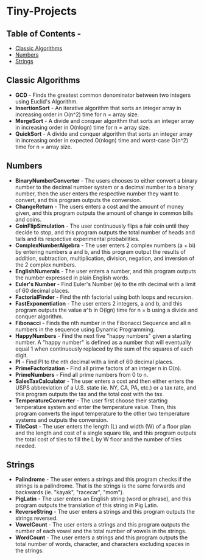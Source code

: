 # Tiny-Projects
## Table of Contents -
- [Classic Algorithms](#classic-algorithms)
- [Numbers](#numbers)
- [Strings](#strings)

## Classic Algorithms
- **GCD** - Finds the greatest common denominator between two integers using Euclid's Algorithm.
- **InsertionSort** - An iterative algorithm that sorts an integer array in increasing order in O(n^2) time for n = array size.
- **MergeSort** - A divide and conquer algorithm that sorts an integer array in increasing order in O(nlogn) time for n = array size.
- **QuickSort** - A divide and conquer algorithm that sorts an integer array in increasing order in expected O(nlogn) time and worst-case O(n^2) time for n = array size.

## Numbers
- **BinaryNumberConverter** - The users chooses to either convert a binary number to the decimal number system or a decimal number to a binary number, then the user enters the respective number they want to convert, and this program outputs the conversion.
- **ChangeReturn** - The users enters a cost and the amount of money given, and this program outputs the amount of change in common bills and coins.
- **CoinFlipSimulation** - The user continuously flips a fair coin until they decide to stop, and this program outputs the total number of heads and tails and its respective experimental probabilities.
- **ComplexNumberAlgebra** - The user enters 2 complex numbers (a + bi) by entering numbers a and b, and this program output the results of addition, subtraction, multiplication, division, negation, and inversion of the 2 complex numbers.
- **EnglishNumerals** - The user enters a number, and this program outputs the number expressed in plain English words.
- **Euler's Number** - Find Euler's Number (e) to the nth decimal with a limit of 60 decimal places.
- **FactorialFinder** - Find the nth factorial using both loops and recursion.
- **FastExponentiation** - The user enters 2 integers, a and b, and this program outputs the value a^b in O(lgn) time for n = b using a divide and conquer algorithm.
- **Fibonacci** - Finds the nth number in the Fibonacci Sequence and all n numbers in the sequence using Dynamic Programming.
- **HappyNumbers** - Find the next five "happy numbers" given a starting number. A "happy number" is defined as a number that will eventually equal 1 when continuously replaced by the sum of the squares of each digit.
- **PI** - Find PI to the nth decimal with a limit of 60 decimal places.
- **PrimeFactorization** - Find all prime factors of an integer n in O(n).
- **PrimeNumbers** - Find all prime numbers from 0 to n.
- **SalesTaxCalculator** - The user enters a cost and then either enters the USPS abbreviation of a U.S. state (ie. NY, CA, PA, etc.) or a tax rate, and this program outputs the tax and the total cost with the tax.
- **TemperatureConverter** - The user first choose their starting temperature system and enter the temperature value. Then, this program converts the input temperature to the other two temperature systems and outputs the conversion.
- **TileCost** - The user enters the length (L) and width (W) of a floor plan and the length and cost of a single square tile, and this program outputs the total cost of tiles to fill the L by W floor and the number of tiles needed.

## Strings
- **Palindrome** - The user enters a strings and this program checks if the strings is a palindrome. That is the strings is the same forwards and backwards (ie. "kayak", "racecar", "mom").
- **PigLatin** - The user enters an English string (word or phrase), and this program outputs the translation of this string in Pig Latin.
- **ReverseString** - The user enters a strings and this program outputs the strings reversed.
- **VowelCount** - The user enters a strings and this program outputs the number of each vowel and the total number of vowels in the strings.
- **WordCount** - The user enters a strings and this program outputs the total number of words, character, and characters excluding spaces in the strings.

